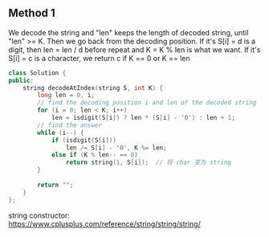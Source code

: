 ## Method 1

We decode the string and "len" keeps the length of decoded string, until "len" >= K.
Then we go back from the decoding position.
If it's S[i] = d is a digit, then len = len / d before repeat and K = K % len is what we want.
If it's S[i] = c is a character, we return c if K == 0 or K == len

```cpp
class Solution {
public:
    string decodeAtIndex(string S, int K) {
        long len = 0, i;
        // find the decoding position i and len of the decoded string
        for (i = 0; len < K; i++)
            len = isdigit(S[i]) ? len * (S[i] - '0') : len + 1;
        // find the answer
        while (i--) {
            if (isdigit(S[i]))
                len /= S[i] - '0', K %= len;
            else if (K % len-- == 0)
                return string(1, S[i]);  // 将 char 变为 string
        }
        
        return "";
    }
};
```

string constructor:
https://www.cplusplus.com/reference/string/string/string/
